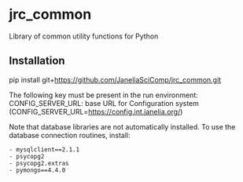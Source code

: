 # jrc_common
Library of common utility functions for Python

## Installation
pip install git+https://github.com/JaneliaSciComp/jrc_common.git

The following key must be present in the run environment:
    CONFIG_SERVER_URL: base URL for Configuration system (CONFIG_SERVER_URL=https://config.int.janelia.org/)


Note that database libraries are not automatically installed. To use the
database connection routines, install:

    - mysqlclient==2.1.1
    - psycopg2
    - psycopg2.extras
    - pymongo==4.4.0
